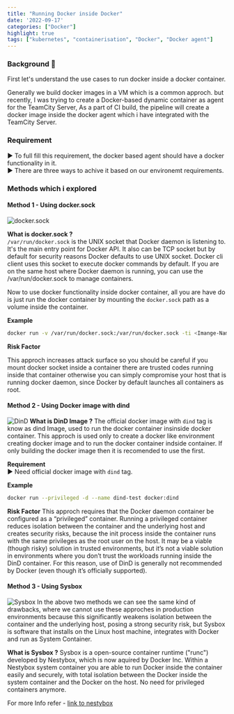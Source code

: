 ```yaml
---
title: "Running Docker inside Docker"
date: '2022-09-17'
categories: ["Docker"]
highlight: true
tags: ["kubernetes", "containerisation", "Docker", "Docker agent"]
---
```

### Background 📃

First let's understand the use cases to run docker inside a docker container.

Generally we build docker images in a VM which is a common approch. but recently,
I was trying to create a Docker-based dynamic container as agent for the TeamCity Server,
As a part of CI build, the pipeline will create a docker image inside the docker agent which i have integrated with the TeamCity Server.

### Requirement

▶️ To full fill this requirement, the docker based agent should have a docker functionality in it.  
▶️ There are three ways to achive it based on our environemt requirements.  

### Methods which i explored

#### Method 1 - Using docker.sock
![docker.sock](/052_Docker/docker.sock.png)

**What is docker.sock ?**  
``` /var/run/docker.sock ``` is the UNIX socket that Docker daemon is listening to. It's the main entry point for Docker API. It also can be TCP socket but by default for security reasons Docker defaults to use UNIX socket. Docker cli client uses this socket to execute docker commands by default. If you are on the same host where Docker daemon is running, you can use the /var/run/docker.sock to manage containers.  

Now to use docker functionality inside docker container, all you are have do is just run the docker container by mounting the ``` docker.sock ``` path as a volume inside the container.  

**Example**
```bash
docker run -v /var/run/docker.sock:/var/run/docker.sock -ti <Imange-Name>
```

**Risk Factor**

This approch increases attack surface so you should be careful if you mount docker socket inside a container there are trusted codes running inside that container otherwise you can simply compromise your host that is running docker daemon, since Docker by default launches all containers as root.  

#### Method 2 - Using Docker image with dind
![DinD](/052_Docker/DinD.png)
**What is DinD Image ?**
The official docker image with ``` dind ``` tag is know as dind Image, used to run the docker container insinside docker container. This approch is used only to create a docker like environment creating docker image and to run the docker container indside container. If only building the docker image then it is recomended to use the first.

**Requirement**  
▶️ Need official docker image with ``` dind ``` tag.  

**Example**
```bash
docker run --privileged -d --name dind-test docker:dind
```
**Risk Factor**
This approch requires that the Docker daemon container be configured as a “privileged” container. Running a privileged container reduces isolation between the container and the underlying host and creates security risks, because the init process inside the container runs with the same privileges as the root user on the host.
It may be a viable (though risky) solution in trusted environments, but it’s not a viable solution in environments where you don’t trust the workloads running inside the DinD container. For this reason, use of DinD is generally not recommended by Docker (even though it’s officially supported).

#### Method 3 - Using Sysbox
![Sysbox](/052_Docker/Sysbox.png)
In the above two methods we can see the same kind of drawbacks, where we cannot use these approches in production environments because this significantly weakens isolation between the container and the underlying host, posing a strong security risk, but Sysbox is software that installs on the Linux host machine, integrates with Docker and run as System Container.

**What is Sysbox ?**
Sysbox is a open-source container runtime  ("runc") developed by Nestybox, which is now aquired by Docker Inc. Within a Nestybox system container you are able to run Docker inside the container easily and securely, with total isolation between the Docker inside the system container and the Docker on the host. No need for privileged containers anymore.

For more Info refer -  [link to nestybox](https://www.nestybox.com/) 